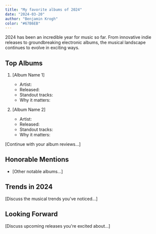 ```yaml
---
title: "My favorite albums of 2024"
date: "2024-03-20"
author: "Benjamin Krogh"
color: "#67B6EB"
---
```


2024 has been an incredible year for music so far. From innovative indie releases to groundbreaking electronic albums, the musical landscape continues to evolve in exciting ways.

## Top Albums

1. [Album Name 1]
   - Artist:
   - Released:
   - Standout tracks:
   - Why it matters:

2. [Album Name 2]
   - Artist:
   - Released:
   - Standout tracks:
   - Why it matters:

[Continue with your album reviews...]

## Honorable Mentions

- [Other notable albums...]

## Trends in 2024

[Discuss the musical trends you've noticed...]

## Looking Forward

[Discuss upcoming releases you're excited about...] 
